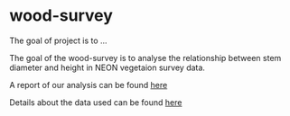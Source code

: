 
# wood-survey

<!-- badges: start -->
<!-- badges: end -->

The goal of project is to ...

The goal of the wood-survey is to analyse the relationship between stem diameter and height in NEON vegetaion survey data.

A report of our analysis can be found [here](report.html)

Details about the data used can be found [here](data/index.html)


